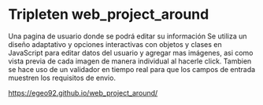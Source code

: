 # Tripleten web_project_around

Una pagina de usuario donde se podrá editar su información
Se utiliza un diseño adaptativo y opciones interactivas con objetos y clases en JavaScript para editar datos del usuario y agregar mas imágenes, asi como vista previa de cada imagen de manera individual al hacerle click. Tambien se hace uso de un validador en tiempo real para que los campos de entrada muestren los requisitos de envio.

https://egeo92.github.io/web_project_around/

